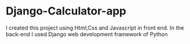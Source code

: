# Django-Calculator-app
I created this project using Html,Css and Javascript in front end. In the back-end I used Django web development framework of Python
